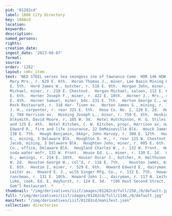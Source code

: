 ```yaml
---
pid: '01282cd'
label: 1888 City Directory
key: 1888cd
location: 
keywords: 
description: 
named_persons: 
rights: 
creation_date: 
ingest_date: '2023-08-07'
format: 
source: 
order: '1282'
layout: cmhc_item
text: 'NED STEEL verses Sea seongess ine of tawnance Come  HOR 146 HOW        Horan
  Mary Mrs., r. 629 E. 6th.  Horan Thomas J., miner, Lee Basin Mining Co., r. 529
  E. 5th.  Hord James W., butcher, r. 516 E. 9th.  Horgan John, miner, r. 218 E. Chestnut.  Horgan
  Michael, miner, r. 218 E. Chestnut.  Horgan Michael, saloon, 112 E. 6th, r. 116
  E. 6th.  Horner Joseph F., miner, r. 422 E. 10th.  Horner J.. Mrs., r. rear 110
  E. 4th.  Horner Samuel, miner, bds. 231 E. 7th.  Horton George C., waiter, Saddle
  Rock Restaurant, r. 318 Har- Tisen av.  Horton James S., mining, r. 127 E. 10th.  Horton
  J. H., carpenter, r. rear 325 E. 5th.  Hose Co. No. 2, 120 E. 2d.  Hose Co. No.
  3, 704 Harrison av.  Hosking Joseph L., miner, r. 750 E. 4th.  Hosking William,
  blksmith, David Moore, r. 105 W. 3d.  Hotel Hutchinson, H. G. Stiles, manager, 123
  and 125 E. 4th.  Hotel Kitchen, C. W. Kitchen, propr, Harrison av, nw. cor. 7th.  Houck
  Edward R., fire and life insurance, 22 DeMaineville Blk.  Houck James, miner, r.
  138 E. 7th.  Hough Benjamin, bkkpr, John Harvey, r. 300 E. 12th.  Houghton Douglas
  G., mining, 3 Delaware Blk.  Houghton D. H., r. rear 125 W. Chestnut.  Houghton
  Jacob, mining, 3 Delaware Blk.  Houghton John, miner, r. 605 E. 6th.  Houghton Mining
  Co., office, Delaware Blk.  Hougland Charles W., r. 132 W. Front.  Hougland Isaac,
  soda water mnfr, 132 W. Front.  House Ed. L., miner, r. 130 E. 3d.  House Lucius
  O., awnings, r. 214 E. 10th.  Houser Oscar J., butcher, H. Halthusen & Co., r. 322
  W. 2d.  Houston George W., col’d, r. 116 E. 7th. .  Houston James, miner, r. 501
  E. 8th.  Houtze I, miner, r. 529 E. 6th.  Howard Edward E., dairyman, r. 117 N.
  Leiter av.  Howard E. J., with Singer Mfg. Co., r. 132 E. 7th.  Howard George M.,
  ranchman, r. 131 E. 10th.  Howard John 1.., dairyman, r. 117 N. Leiter av.  Howard
  Luke, cook, Ed. E. Hayhurst, r. 124 E. 3d.  *[06 Hast Second Strect, Hayhurst’s
  Gom’l Restaurant  *    '
thumbnail: "/img/derivatives/iiif/images/01282cd/full/250,/0/default.jpg"
full: "/img/derivatives/iiif/images/01282cd/full/1140,/0/default.jpg"
manifest: "/img/derivatives/iiif/01282cd/manifest.json"
collection: directories
---
```

